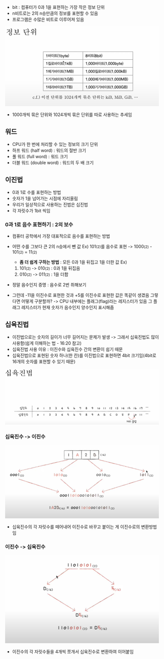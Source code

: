- bit : 컴퓨터가 0과 1을 표현하는 가장 작은 정보 단위
- n비트로는 2의 n승만큼의 정보를 표현할 수 있음
- 프로그램은 수많은 비트로 이루어져 있음

![](../../README_resources/Pasted%20image%2020240104234433.png)

- 1000개씩 묶은 단위와 1024개씩 묶은 단위를 따로 사용하는 추세임

## 워드
- CPU가 한 번에 처리할 수 있는 정보의 크기 단위
- 하프 워드 (half word) : 워드의 절반 크기
- 풀 워드 (full word) : 워드 크기
- 더블 워드 (double word) : 워드의 두 배 크기

## 이진법
- 0과 1로 수를 표현하는 방법
- 숫자가 1을 넘어가는 시점에 자리올림
- 우리가 일상적으로 사용하는 진법은 십진법
- 각 자릿수가 1bit 씩임

### 0과 1로 음수 표현하기 : 2의 보수
- 컴퓨터 공학에서 가장 대표적으로 음수를 표현하는 방법
- 어떤 수를 그보다 큰 2의 n승에서 뺀 값 
Ex) 101<font style="font-size :12px">(2)</font>를 음수로 표현 -> 1000<font style="font-size :12px">(2)</font> - 101<font style="font-size :12px">(2)</font> = 11<font style="font-size :12px">(2)</font>
	- **좀 더 쉽게 구하는 방법** : 모든 0과 1을 뒤집고 1을 더한 값
	Ex) 
	1. 101<font style="font-size :12px">(2)</font> -> 010<font style="font-size :12px">(2)</font> : 0과 1을 뒤집음
	2. 010<font style="font-size :12px">(2)</font> -> 011<font style="font-size :12px">(2)</font> : 1을 더함

- 정말 음수인지 증명 : 음수로 2번 취해보기
- 그런데 -11을 이진수로 표현한 것과 +5를 이진수로 표현한 값은 똑같이 생겼음 그렇다면 어떻게 구분할까? 
-> CPU 내부에는 플래그(flag)라는 레지스터가 있음 그 플래그 레지스터가 현재 숫자가 음수인지 양수인지 표시해줌

## 십육진법
- 이진법으로는 숫자의 길이가 너무 길어지는 문제가 발생 -> 그래서 십육진법도 많이 사용함(쉽게 이해하는 법 - 16:20 참고)
- 십육진법 사용 이유 : 이진수와 십육진수 간의 변환이 쉽기 때문
- 십육진법으로 표현된 숫자 하나(한 칸)를 이진법으로 표현하면 4bit 크기임(4bit로 16개의 숫자를 표현할 수 있기 때문)

![](../../README_resources/Pasted%20image%2020240105001506.png)

### 십육진수 -> 이진수
![](../../README_resources/Pasted%20image%2020240105004838.png)
- 십육진수의 각 자릿수를 떼어내어 이진수로 바꾸고 붙이는 게 이진수로의 변환방법임

### 이진수 -> 십육진수
![](../../README_resources/Pasted%20image%2020240105004915.png)
- 이진수의 각 자릿수들을 4개씩 쪼개서 십육진수로 변환하여 이어붙임
